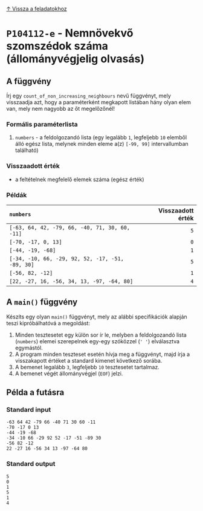 
[↑ Vissza a feladatokhoz](./README.md)

# `P104112-e` - Nemnövekvő szomszédok száma (állományvégjelig olvasás)

## A függvény

Írj egy `count_of_non_increasing_neighbours` nevű függvényt, mely visszaadja azt, hogy a paraméterként megkapott listában hány olyan elem van, mely nem nagyobb az őt megelőzőnél!

### Formális paraméterlista

1. `numbers` - a feldolgozandó lista (egy legalább `1`, legfeljebb `10` elemből álló egész lista, melynek minden eleme a(z) `[-99, 99]` intervallumban található)

### Visszaadott érték

* a feltételnek megfelelő elemek száma (egész érték)

### Példák

| `numbers` | Visszaadott érték | 
| :--- | --: | 
| `[-63, 64, 42, -79, 66, -40, 71, 30, 60, -11]` | `5` | 
| `[-70, -17, 0, 13]` | `0` | 
| `[-44, -19, -68]` | `1` | 
| `[-34, -10, 66, -29, 92, 52, -17, -51, -89, 30]` | `5` | 
| `[-56, 82, -12]` | `1` | 
| `[22, -27, 16, -56, 34, 13, -97, -64, 80]` | `4` | 

## A `main()` függvény

Készíts egy olyan `main()` függvényt, mely az alábbi specifikációk alapján teszi kipróbálhatóvá a megoldást:

1. Minden tesztesetet egy külön sor ír le, melyben a feldolgozandó lista (`numbers`) elemei szerepelnek egy-egy szóközzel (`' '`) elválasztva egymástól.
1. A program minden teszteset esetén hívja meg a függvényt, majd írja a visszakapott értéket a standard kimenet következő sorába.
1. A bemenet legalább `3`, legfeljebb `10` tesztesetet tartalmaz.
1. A bemenet végét állományvégjel (`EOF`) jelzi.

## Példa a futásra

### Standard input

```
-63 64 42 -79 66 -40 71 30 60 -11
-70 -17 0 13
-44 -19 -68
-34 -10 66 -29 92 52 -17 -51 -89 30
-56 82 -12
22 -27 16 -56 34 13 -97 -64 80
```

### Standard output

```
5
0
1
5
1
4
```